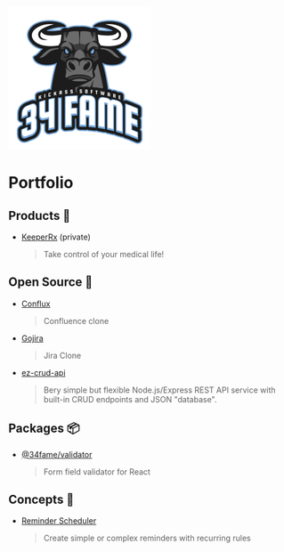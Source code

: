 <img src="https://raw.githubusercontent.com/34fame/34fame/master/bull-transparent_4000x4000.png" alt="34 Fame Logo" width="256px">

Portfolio
===

Products :see_no_evil:
---

- [KeeperRx](https://github.com/34fame/keeperrx) (private)
  > Take control of your medical life!

Open Source :penguin:
---
- [Conflux](https://github.com/34fame/conflux)
  > Confluence clone
- [Gojira](https://github.com/34fame/gojira)
  > Jira Clone
- [ez-crud-api](https://github.com/34fame/ez-crud-api)
  > Bery simple but flexible Node.js/Express REST API service with built-in CRUD endpoints and JSON "database".

Packages :package:
---
- [@34fame/validator](https://www.npmjs.com/package/@34fame/validator)
  > Form field validator for React

Concepts :construction_worker:
---
- [Reminder Scheduler](https://github.com/34fame/q-reminder-dialog)
  > Create simple or complex reminders with recurring rules
